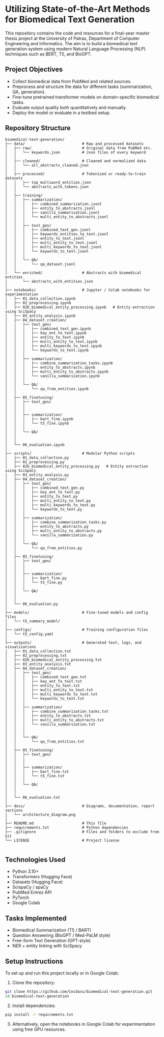 # Utilizing State-of-the-Art Methods for Biomedical Text Generation

This repository contains the code and resources for a final-year master thesis project at the University of Patras, 
Department of Computer Engineering and Informatics.
The aim is to build a biomedical text generation system using modern Natural Language Processing (NLP) techniques such as BERT, T5, and BioGPT.

## Project Objectives

- Collect biomedical data from PubMed and related sources.
- Preprocess and structure the data for different tasks (summarization, QA, generation).
- Fine-tune pretrained transformer models on domain-specific biomedical tasks.
- Evaluate output quality both quantitatively and manually.
- Deploy the model or evaluate in a testbed setup.

## Repository Structure

```
biomedical-text-generation/
├── data/                          # Raw and processed datasets
│   ├── raw/                       # Original data from PubMed etc.
│   │   └── keywords.json          # Json files of every keyword
│   │
│   ├── cleaned/                   # Cleaned and normalized data
│   │   └── all_abstracts_cleaned.json
│   │
│   ├── processed/                 # Tokenized or ready-to-train datasets
│   │   ├── top_multiword_entities.json
│   │   └── abstracts_with_tokens.json
│   │
│   ├── training/
│   │   ├── summarization/
│   │   │   ├── combined_summarization.jsonl
│   │   │   ├── entity_to_abstracts.jsonl
│   │   │   ├── vanilla_summarization.jsonl
│   │   │   └── multi_entity_to_abstracts.jsonl
│   │   │
│   │   ├── text_gen/
│   │   │   ├── combined_text_gen.jsonl
│   │   │   ├── keywords_entities_to_text.jsonl
│   │   │   ├── entity_to_text.jsonl
│   │   │   ├── multi_entity_to_text.jsonl
│   │   │   ├── multi_keywords_to_text.jsonl
│   │   │   └── keywords_to_text.jsonl
│   │   │
│   │   └── QA/
│   │       └── qa_dataset.jsonl
│   │
│   └── enriched/                  # Abstracts with biomedical entities
│       └── abstracts_with_entities.json
│
├── notebooks/                     # Jupyter / Colab notebooks for experimentation
│   ├── 01_data_collection.ipynb
│   ├── 02_preprocessing.ipynb
│   ├── 02b_biomedical_entity_processing.ipynb   # Entity extraction using SciSpaCy
│   ├── 03_entity_analysis.ipynb
│   ├── 04_dataset_creation/
│   │   ├── text_gen/
│   │   │   ├── combined_text_gen.ipynb
│   │   │   ├── key_ent_to_text.ipynb
│   │   │   ├── entity_to_text.ipynb
│   │   │   ├── multi_entity_to_text.ipynb
│   │   │   ├── multi_keywords_to_text.ipynb
│   │   │   └── keywords_to_text.ipynb
│   │   │
│   │   ├── summarization/
│   │   │   ├── combine_summarization_tasks.ipynb
│   │   │   ├── entity_to_abstracts.ipynb
│   │   │   ├── multi_entity_to_abstracts.ipynb
│   │   │   └── vanilla_summarization.ipynb
│   │   │
│   │   └── QA/
│   │       └── qa_from_entities.ipynb
│   │
│   ├── 05_finetuning/
│   │   ├── text_gen/
│   │   │
│   │   │
│   │   ├── summarization/
│   │   │   ├── bart_fine.ipynb
│   │   │   └── t5_fine.ipynb
│   │   │
│   │   └── QA/
│   │
│   │
│   └── 06_evaluation.ipynb
│
├── scripts/                       # Modular Python scripts
│   ├── 01_data_collection.py
│   ├── 02_preprocessing.py
│   ├── 02b_biomedical_entity_processing.py   # Entity extraction using SciSpaCy
│   ├── 03_entity_analysis.py
│   ├── 04_dataset_creation/
│   │   ├── text_gen/
│   │   │   ├── combined_text_gen.py
│   │   │   ├── key_ent_to_text.py
│   │   │   ├── entity_to_text.py
│   │   │   ├── multi_entity_to_text.py
│   │   │   ├── multi_keywords_to_text.py
│   │   │   └── keywords_to_text.py
│   │   │
│   │   ├── summarization/
│   │   │   ├── combine_summarization_tasks.py
│   │   │   ├── entity_to_abstracts.py
│   │   │   ├── multi_entity_to_abstracts.py
│   │   │   └── vanilla_summarization.py
│   │   │
│   │   └── QA/
│   │       └── qa_from_entities.py
│   │
│   ├── 05_finetuning/
│   │   ├── text_gen/
│   │   │
│   │   │
│   │   ├── summarization/
│   │   │   ├── bart_fine.py
│   │   │   └── t5_fine.py
│   │   │
│   │   └── QA/
│   │
│   │
│   └── 06_evaluation.py
│
├── models/                        # Fine-tuned models and config files
│   └── t5_summary_model/
│
├── configs/                       # Training configuration files
│   └── t5_config.yaml
│
├── outputs/                       # Generated text, logs, and visualizations
│   ├── 01_data_collection.txt
│   ├── 02_preprocessing.txt
│   ├── 02b_biomedical_entity_processing.txt
│   ├── 03_entity_analysis.txt
│   ├── 04_dataset_creation/
│   │   ├── text_gen/
│   │   │   ├── combined_text_gen.txt
│   │   │   ├── key_ent_to_text.txt
│   │   │   ├── entity_to_text.txt
│   │   │   ├── multi_entity_to_text.txt
│   │   │   ├── multi_keywords_to_text.txt
│   │   │   └── keywords_to_text.txt
│   │   │
│   │   ├── summarization/
│   │   │   ├── combine_summarization_tasks.txt
│   │   │   ├── entity_to_abstracts.txt
│   │   │   ├── multi_entity_to_abstracts.txt
│   │   │   └── vanilla_summarization.txt
│   │   │
│   │   │
│   │   └── QA/
│   │       └── qa_from_entities.txt
│   │
│   ├── 05_finetuning/
│   │   ├── text_gen/
│   │   │
│   │   │
│   │   ├── summarization/
│   │   │   ├── bart_fine.txt
│   │   │   └── t5_fine.txt
│   │   │
│   │   └── QA/
│   │
│   │
│   └── 06_evaluation.txt
│
├── docs/                          # Diagrams, documentation, report sections
│   └── architecture_diagram.png
│
├── README.md                      # This file
├── requirements.txt               # Python dependencies
├── .gitignore                     # Files and folders to exclude from Git
└── LICENSE                        # Project license


```


## Technologies Used

- Python 3.10+
- Transformers (Hugging Face)
- Datasets (Hugging Face)
- ScispaCy / spaCy
- PubMed Entrez API
- PyTorch
- Google Colab

##  Tasks Implemented

- Biomedical Summarization (T5 / BART)
- Question Answering (BioGPT / Med-PaLM style)
- Free-form Text Generation (GPT-style)
- NER + entity linking with SciSpacy


##  Setup Instructions

To set up and run this project locally or in Google Colab:

1. Clone the repository:
```bash
git clone https://github.com/Ceidass/biomedical-text-generation.git
cd biomedical-text-generation
```

2. Install dependencies:

```bash
pip install -r requirements.txt
```
3. Alternatively, open the notebooks in Google Colab for experimentation using free GPU resources.
